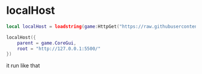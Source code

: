 # localHost

```lua
local localHost = loadstring(game:HttpGet("https://raw.githubusercontent.com/idonthaveoneatm/lua/normal/localHost/bundle.lua"))()

localHost({
    parent = game.CoreGui,
    root = "http://127.0.0.1:5500/"
})
```
it run like that
